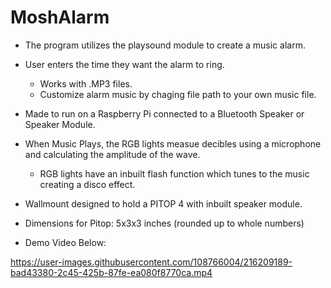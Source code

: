 # MoshAlarm

- The program utilizes the playsound module to create a music alarm. 
- User enters the time they want the alarm to ring. 
  - Works with .MP3 files.
  - Customize alarm music by chaging file path to your own music file.
  
- Made to run on a Raspberry Pi connected to a Bluetooth Speaker or Speaker Module.
- When Music Plays, the RGB lights measue decibles using a microphone and calculating the 
  amplitude of the wave. 
  - RGB lights have an inbuilt flash function which tunes to the music creating a disco effect. 
  
- Wallmount designed to hold a PITOP 4 with inbuilt speaker module.
- Dimensions for Pitop: 5x3x3 inches (rounded up to whole numbers)

- Demo Video Below:


https://user-images.githubusercontent.com/108766004/216209189-bad43380-2c45-425b-87fe-ea080f8770ca.mp4

